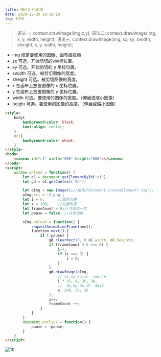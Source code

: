 ```yaml
---
title: 图片3-行走图
date: 2020-12-29 16:16:19
tag: HTML
---
```


>语法一: context.drawImage(img,x,y);
语法二: context.drawImage(img, x, y, width, height);
语法三: context.drawImage(img, sx, sy, swidth, sheight, x, y, widht, height);
* img       规定要使用的图像、画布或视频
* sx        可选。开始剪切的x坐标位置。
* sy        可选。开始剪切的 y 坐标位置。
* swidth    可选。被剪切图像的宽度。
* sheight   可选。被剪切图像的高度。
* x         在画布上放置图像的 x 坐标位置。
* y         在画布上放置图像的 y 坐标位置。
* width     可选。要使用的图像的宽度。（伸展或缩小图像）
* height    可选。要使用的图像的高度。（伸展或缩小图像）

```html
<style>
    body{
        background-color: black;
        text-align: center;
    }
    #c1{
        background-color: wheat;
    }
</style>
<body>
    <canvas id="c1" width="800" height="600"></canvas>
</body>
<script>
    window.onload = function() {
        let oC = document.getElementById('c1');
        let gd = oC.getContext('2d');

        let oImg = new Image();//相当于document.createElement('img');
        oImg.src = '2.png';
        let i = 0;      //图片切换
        let x = 100;    //位置改变
        let frameCount = 0;//几帧走一次
        let pause = false; //点击切换

        oImg.onload = function() {
            requestAnimationFrame(next);
            fucntion next() {
                if (!pause) {
                    gd.clearRect(0, 0 oC.width, oC.height);
                    if (frameCount % 6 === 0) {
                        i++;
                        if (i === 9) {
                            i = 0;
                        }
                    }
                    gd.drawImage(oImg,
                        // sx,sy,sw,sh  source
                        i * 35, 0, 35, 38,
                        //  dx,dy,dw,dh  dest
                        x, 200, 35, 38
                    );
                    x++;
                    frameCount ++;
                }
            }
        }
        document.onclick = function() {
            pause = !pause;
        }
    }
</script>
```
![10](/assets/html5Img/canvasImg/10-3.gif "10-3")
